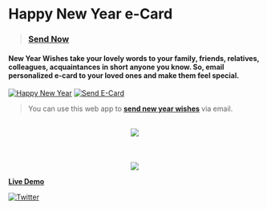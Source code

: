# Happy New Year e-Card 
> ### [Send Now](http://vinitshahdeo.com/projects/HappyNewYear/)

#### New Year Wishes take your lovely words to your family, friends, relatives, colleagues, acquaintances in short anyone you know. So, email personalized e-card to your loved ones and make them feel special. 

[![Happy New Year](https://img.shields.io/badge/Happy-New--Year-teal.svg)](http://vinitshahdeo.com/projects/HappyNewYear/) [![Send E-Card](https://img.shields.io/badge/Send-e--Card-orange.svg)](http://vinitshahdeo.com/projects/HappyNewYear/) 

> You can use this web app to **[send new year wishes](http://vinitshahdeo.com/projects/HappyNewYear/)** via email.

<p align="center">
<br/>
<img src="https://github.com/vinitshahdeo/Happy-New-Year-Wish/blob/master/home%20page.PNG"/>
<br/><br/><br/><br/>
<img src="https://github.com/vinitshahdeo/Happy-New-Year-Wish/blob/master/greetings.PNG"/>
<br/>
</p>

**[Live Demo](http://vinitshahdeo.com/projects/HappyNewYear/)**


[![Twitter](https://img.shields.io/twitter/url/https/github.com/vinitshahdeo/Happy-New-Year-Wish.svg?style=social)](https://twitter.com/intent/tweet?text=Wow:&url=https%3A%2F%2Fgithub.com%2Fvinitshahdeo%2FHappy-New-Year-Wish)
